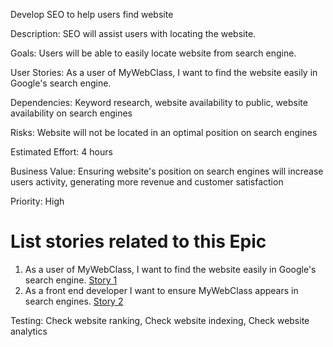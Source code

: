 Develop SEO to help users find website

Description: SEO will assist users with locating the website.

Goals: Users will be able to easily locate website from search engine.

User Stories: As a user of MyWebClass, I want to find the website easily in Google's search engine.

Dependencies: Keyword research, website availability to public, website availability on search engines 

Risks: Website will not be located in an optimal position on search engines

Estimated Effort: 4 hours

Business Value: Ensuring website's position on search engines will increase users activity, generating more revenue and customer satisfaction

Priority: High

# List stories related to this Epic
1. As a user of MyWebClass, I want to find the website easily in Google's search engine. [Story 1](documentation/theme_1/initiatives/Epics/Stories/WebsiteCreateStories1.md)
2. As a front end developer I want to ensure MyWebClass appears in search engines. [Story 2](documentation/theme_1/initiatives/Epics/Stories/WebsiteCreateStories2.md)

Testing: Check website ranking, Check website indexing, Check website analytics



